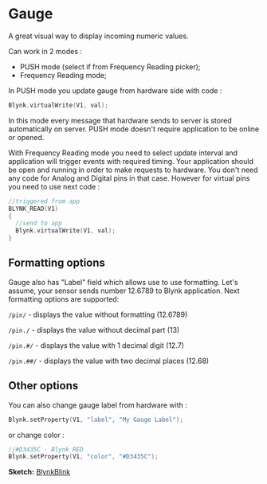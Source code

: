 # Gauge

A great visual way to display incoming numeric values.

Can work in 2 modes :

* PUSH mode \(select if from Frequency Reading picker\);
* Frequency Reading mode;

In PUSH mode you update gauge from hardware side with code :

```cpp
Blynk.virtualWrite(V1, val);
```

In this mode every message that hardware sends to server is stored automatically on server. PUSH mode doesn't require application to be online or opened.

With Frequency Reading mode you need to select update interval and application will trigger events with required timing. Your application should be open and running in order to make requests to hardware. You don't need any code for Analog and Digital pins in that case. However for virtual pins you need to use next code :

```cpp
//triggered from app
BLYNK_READ(V1)
{
  //send to app
  Blynk.virtualWrite(V1, val);
}
```

## Formatting options

Gauge also has "Label" field which allows use to use formatting. Let's assume, your sensor sends number 12.6789 to Blynk application. Next formatting options are supported:

`/pin/` - displays the value without formatting \(12.6789\)

`/pin./` - displays the value without decimal part \(13\)

`/pin.#/` - displays the value with 1 decimal digit \(12.7\)

`/pin.##/` - displays the value with two decimal places \(12.68\)

## Other options

You can also change gauge label from hardware with :

```cpp
Blynk.setProperty(V1, "label", "My Gauge Label");
```

or change color :

```cpp
//#D3435C - Blynk RED
Blynk.setProperty(V1, "color", "#D3435C");
```

**Sketch:** [BlynkBlink](https://github.com/blynkkk/blynk-library/blob/master/examples/GettingStarted/BlynkBlink/BlynkBlink.ino)

